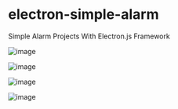 # electron-simple-alarm
Simple Alarm Projects With Electron.js Framework



![image](https://user-images.githubusercontent.com/51326421/101074213-16b0f700-35d3-11eb-839c-5ebfbe3e1934.png)




![image](https://user-images.githubusercontent.com/51326421/101073632-562b1380-35d2-11eb-95e6-d17ada5d32f5.png)



![image](https://user-images.githubusercontent.com/51326421/101074547-75767080-35d3-11eb-9813-9af01a0808c0.png)





![image](https://user-images.githubusercontent.com/51326421/101074081-ecf7d000-35d2-11eb-9ddd-ec79d229eb75.png)


